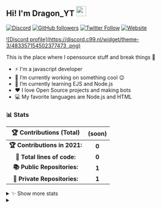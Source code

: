 
## Hi! I'm Dragon_YT <img src="https://raw.githubusercontent.com/igorkowalczyk/igorkowalczyk/master/src/images/wave.gif" width="27px">
[![Discord](https://img.shields.io/discord/893375619272949770?color=333&label=Chat&logo=discord&logoColor=fff&style=flat-square)](https://discord.gg/3q5Ac8u6fB)
[![GitHub followers](https://img.shields.io/github/followers/TRASH-Dragon-YT?color=333&label=Follow&logo=github&logoColor=fff&style=flat-square)](https://github.com/IgorKowalczyk?tab=followers)
[![Twitter Follow](https://img.shields.io/twitter/follow/dragonyt?color=333&label=Follow&logo=twitter&logoColor=fff&style=flat-square)](https://twitter.com/majonezexe)
[![Website](https://img.shields.io/website?down_color=333&down_message=off&label=Website&logo=firefox&logoColor=fff&style=flat-square&up_color=333&up_message=up&url=https://real.trash-dragon.tk)](https://real.trash-dragon.tk)

[![Discord profile](https://discord.c99.nl/widget/theme-3/483357154502377473
.png)](https://discord.com/users/483357154502377473)

This is the place where I opensource stuff and break things :rofl:

- ⚡ I'm a javascript developer
- 🔭 I’m currently working on something cool :wink:
- 🌱 I’m currently learning EJS and Node.js
- ❤️ I love Open Source projects and making bots
- 💻 My favorite languages are Node.js and HTML



### 📊 Stats

<!--START_SECTION:waka-->
 | 🏆 Contributions (Total) | (soon) |
|:-:|:-:|
| **🏆 Contributions in 2021:** | **0**|
| **📝 Total lines of code:** | **0**|
| **📚 Public Repositories:** | **1** |
| **🔑 Private Repositories:** | **1** |
<details><summary>✨ Show more stats</summary>

#### 🌞 I really like working in de evening. 

```text
🌞 Morning    0 commits    ░░░░░░░░░░░░░░░░░░░░░░░░░   0% 
🌆 Daytime    0 commits    ░░░░░░░░░░░░░░░░░░░░░░░░░   0% 
🌃 Evening    0 commits    ░░░░░░░░░░░░░░░░░░░░░░░░░   0% 
🌙 Night      3 commits    █░░░░░░░░░░░░░░░░░░░░░░░░  2.12%
```
#### 📅 I'm pretty new :)

```text
Monday       0 commits    ░░░░░░░░░░░░░░░░░░░░░░░░░   0% 
Tuesday      0 commits    ░░░░░░░░░░░░░░░░░░░░░░░░░   0% 
Wednesday    0 commits    ░░░░░░░░░░░░░░░░░░░░░░░░░   0% 
Thursday     0 commits    ░░░░░░░░░░░░░░░░░░░░░░░░░   0% 
Friday       0 commits    ░░░░░░░░░░░░░░░░░░░░░░░░░   0% 
Saturday     0 commits    ░░░░░░░░░░░░░░░░░░░░░░░░░   0%
Sunday       0 commits    ░░░░░░░░░░░░░░░░░░░░░░░░░   0%
```


#### 📊 Weekly work stats 

```text
💬 Programming Languages: 
JavaScript               4 mins              █████████████████████████   100.0%

💻 Operating System: 
Windows                  4 mins              █████████████████████████   100.0%
```

</details>
<details>
 <summary> </summary>
 <h5>The cake is a lie 🍰❤️</h5>
 <a href="https://github.com/TRASH-Dragon-YT"><img src="https://komarev.com/ghpvc/?username=TRASH-Dragon-YT&style=flat-square&color=333333&label=Github+profile+views" alt="Github profile views"></a>
</details>
